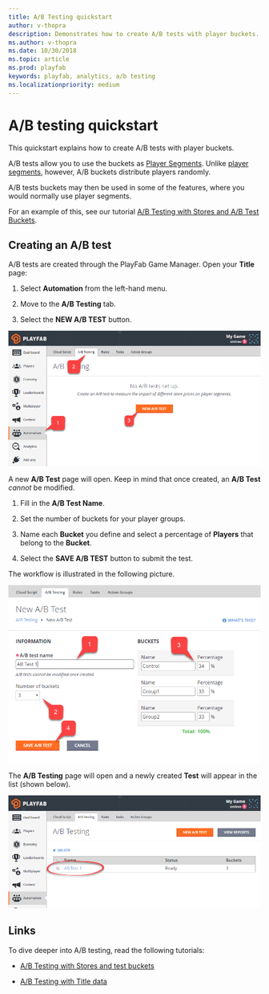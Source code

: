 ```yaml
---
title: A/B Testing quickstart
author: v-thopra
description: Demonstrates how to create A/B tests with player buckets.
ms.author: v-thopra
ms.date: 10/30/2018
ms.topic: article
ms.prod: playfab
keywords: playfab, analytics, a/b testing
ms.localizationpriority: medium
---
```


# A/B testing quickstart

This quickstart explains how to create A/B tests with player buckets.

A/B tests allow you to use the buckets as [Player Segments](../segmentation/index.md). Unlike [player segments](../segmentation/index.md), however, A/B buckets distribute players randomly.

A/B tests buckets may then be used in some of the features, where you would normally use player segments.

For an example of this, see our tutorial [A/B Testing with Stores and A/B Test Buckets](ab-testing-with-stores-and-test-buckets.md).

## Creating an A/B test

A/B tests are created through the PlayFab Game Manager. Open your **Title** page:

1. Select **Automation** from the left-hand menu.

2. Move to the **A/B Testing** tab.

3. Select the **NEW A/B TEST** button.

![Game Manager - Automation - A/B Testing - Open New A/B Test](media/tutorials/game-manager-automation-ab-testing-open-new-ab-test.png)  

A new **A/B Test** page will open. Keep in mind that once created, an **A/B Test** *cannot* be modified.

1. Fill in the **A/B Test Name**.

2. Set the number of buckets for your player groups.

3. Name each **Bucket** you define and select a percentage of **Players** that belong to the **Bucket**.

4. Select the **SAVE A/B TEST** button to submit the test.

The workflow is illustrated in the following picture.

![Game Manager - Automation - A/B Testing - New A/B Test](media/tutorials/game-manager-automation-ab-testing-new-ab-test.png)  

The **A/B Testing** page will open and a newly created **Test** will appear in the list (shown below).

![Game Manager - Automation - A/B Testing - List A/B Tests](media/tutorials/game-manager-automation-ab-testing-list-ab-tests.png)

## Links

To dive deeper into A/B testing, read the following tutorials:

- [A/B Testing with Stores and test buckets](ab-testing-with-stores-and-test-buckets.md)

- [A/B Testing with Title data](ab-testing-with-title-data.md)  
